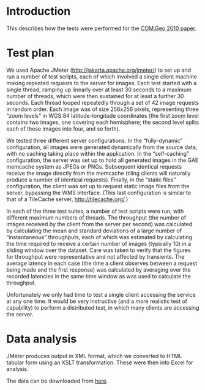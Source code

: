# Introduction #

This describes how the tests were performed for the [COM.Geo 2010 paper](http://gae-wms.googlecode.com/files/Results%20for%20COM.Geo%202010%20paper.zip).

# Test plan #

We used Apache JMeter (http://jakarta.apache.org/jmeter/) to set up and run a number of test scripts, each of which involved a single client machine making repeated requests to the server for images.  Each test started with a single thread, ramping up linearly over at least 30 seconds to a maximum number of threads, which were then sustained for at least a further 30 seconds.  Each thread looped repeatedly through a set of 42 image requests in random order.  Each image was of size 256x256 pixels, representing three “zoom levels” in WGS:84 latitude-longitude coordinates (the first zoom level contains two images, one covering each hemisphere; the second level splits each of these images into four, and so forth).

We tested three different server configurations.  In the “fully-dynamic” configuration, all images were generated dynamically from the source data, with no caching taking place within the application.  In the “self-caching” configuration, the server was set up to hold all generated images in the GAE memcache system as JPEGs or PNGs.  Subsequent identical requests receive the image directly from the memcache (tiling clients will naturally produce a number of identical requests).  Finally, in the “static files” configuration, the client was set up to request static image files from the server, bypassing the WMS interface.  (This last configuration is similar to that of a TileCache server, http://tilecache.org/.)

In each of the three test suites, a number of test scripts were run, with different maximum numbers of threads.  The throughput (the number of images received by the client from the server per second) was calculated by calculating the mean and standard deviations of a large number of “instantaneous” throughputs, each of which was estimated by calculating the time required to receive a certain number of images (typically 10) in a sliding window over the dataset.  Care was taken to verify that the figures for throughput were representative and not affected by transients.  The average latency in each case (the time a client observes between a request being made and the first response) was calculated by averaging over the recorded latencies in the same time window as was used to calculate the throughput.

Unfortunately we only had time to test a single client accessing the service at any one time.  It would be very instructive (and a more realistic test of capability) to perform a distributed test, in which many clients are accessing the server.

# Data analysis #

JMeter produces output in XML format, which we converted to HTML tabular form using an XSLT transformation.  These were then into Excel for analysis.

The data can be downloaded from [here](http://gae-wms.googlecode.com/files/Results%20for%20COM.Geo%202010%20paper.zip).